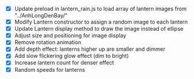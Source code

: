 - [x] Update preload in lantern_rain.js to load array of lantern images from "../AnhLongDenBay/"
- [x] Modify Lantern constructor to assign a random image to each lantern
- [x] Update Lantern display method to draw the image instead of ellipse
- [x] Adjust size and positioning for image display
- [x] Remove rotation animation
- [x] Add depth effect: lanterns higher up are smaller and dimmer
- [x] Add slow flickering glow effect (dim to bright)
- [x] Increase lantern count for denser effect
- [x] Random speeds for lanterns

